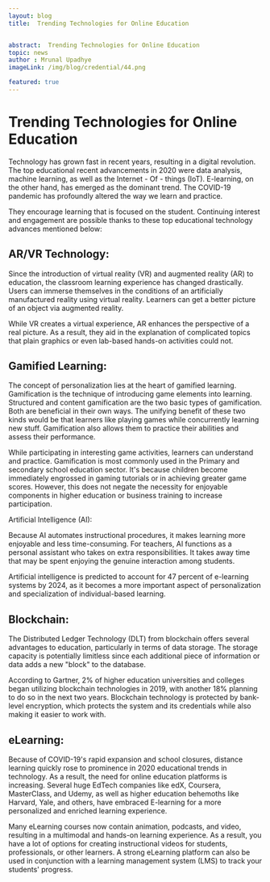 ```yaml
---
layout: blog
title:  Trending Technologies for Online Education


abstract:  Trending Technologies for Online Education
topic: news
author : Mrunal Upadhye
imageLink: /img/blog/credential/44.png

featured: true
---
```


# Trending Technologies for Online Education

Technology has grown fast in recent years, resulting in a digital revolution. The top educational recent advancements in 2020 were data analysis, machine learning, as well as the Internet - Of - things (IoT). E-learning, on the other hand, has emerged as the dominant trend. The COVID-19 pandemic has profoundly altered the way we learn and practice.

They encourage learning that is focused on the student. Continuing interest and engagement are possible thanks to these top educational technology advances mentioned below:

## AR/VR Technology:

Since the introduction of virtual reality (VR) and augmented reality (AR) to education, the classroom learning experience has changed drastically. Users can immerse themselves in the conditions of an artificially manufactured reality using virtual reality. Learners can get a better picture of an object via augmented reality.

While VR creates a virtual experience, AR enhances the perspective of a real picture. As a result, they aid in the explanation of complicated topics that plain graphics or even lab-based hands-on activities could not.

## Gamified Learning:

The concept of personalization lies at the heart of gamified learning. Gamification is the technique of introducing game elements into learning. Structured and content gamification are the two basic types of gamification. Both are beneficial in their own ways. The unifying benefit of these two kinds would be that learners like playing games while concurrently learning new stuff. Gamification also allows them to practice their abilities and assess their performance.

While participating in interesting game activities, learners can understand and practice. Gamification is most commonly used in the Primary and secondary school education sector. It's because children become immediately engrossed in gaming tutorials or in achieving greater game scores. However, this does not negate the necessity for enjoyable components in higher education or business training to increase participation.

Artificial Intelligence (AI):

Because AI automates instructional procedures, it makes learning more enjoyable and less time-consuming. For teachers, AI functions as a personal assistant who takes on extra responsibilities. It takes away time that may be spent enjoying the genuine interaction among students.

Artificial intelligence is predicted to account for 47 percent of e-learning systems by 2024, as it becomes a more important aspect of personalization and specialization of individual-based learning.

## Blockchain:

The Distributed Ledger Technology (DLT) from blockchain offers several advantages to education, particularly in terms of data storage. The storage capacity is potentially limitless since each additional piece of information or data adds a new "block" to the database.

According to Gartner, 2% of higher education universities and colleges began utilizing blockchain technologies in 2019, with another 18% planning to do so in the next two years. Blockchain technology is protected by bank-level encryption, which protects the system and its credentials while also making it easier to work with.

## eLearning:

Because of COVID-19's rapid expansion and school closures, distance learning quickly rose to prominence in 2020 educational trends in technology. As a result, the need for online education platforms is increasing. Several huge EdTech companies like edX, Coursera, MasterClass, and Udemy, as well as higher education behemoths like Harvard, Yale, and others, have embraced E-learning for a more personalized and enriched learning experience.

Many eLearning courses now contain animation, podcasts, and video, resulting in a multimodal and hands-on learning experience. As a result, you have a lot of options for creating instructional videos for students, professionals, or other learners. A strong eLearning platform can also be used in conjunction with a learning management system (LMS) to track your students' progress.

